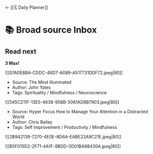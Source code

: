 <- [[🗓 Daily Planner]]

# 📚 Broad source Inbox

## Read next

**3 Max!**

![[07A0E8BA-CDDC-46D7-A089-A517731DDF72.jpeg|80]]
- Source: The Mind Illuminated 
- Author: John Yates
- Tags: Spirituality / Mindfulness / Neuroscience

![[545C211F-13E5-4636-958B-5061AD8B7903.jpeg|80]]
- Source: Hyper Focus How to Manage Your Attention in a Distracted World
- Author: Chris Bailey
- Tags: Self Improvement / Productivity / Mindfulness

![[2B942139-7270-4E0E-8D6A-EABE22A9C21E.jpeg|80]]

![[B5F015D2-2F71-4A1F-8BDD-0D01BA68430A.jpeg|80]]









